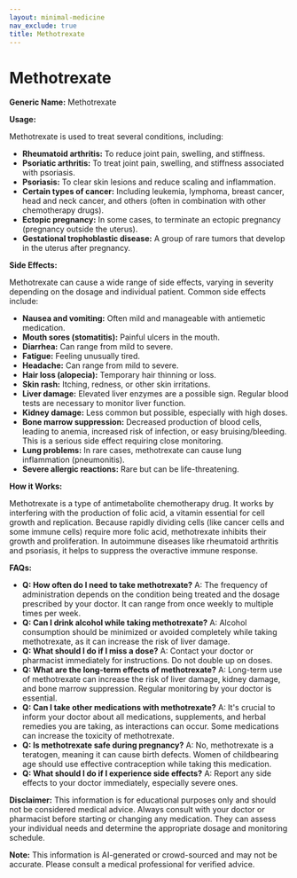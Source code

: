 ```yaml
---
layout: minimal-medicine
nav_exclude: true
title: Methotrexate
---
```


# Methotrexate

**Generic Name:** Methotrexate

**Usage:**

Methotrexate is used to treat several conditions, including:

* **Rheumatoid arthritis:**  To reduce joint pain, swelling, and stiffness.
* **Psoriatic arthritis:** To treat joint pain, swelling, and stiffness associated with psoriasis.
* **Psoriasis:** To clear skin lesions and reduce scaling and inflammation.
* **Certain types of cancer:**  Including leukemia, lymphoma, breast cancer, head and neck cancer, and others (often in combination with other chemotherapy drugs).
* **Ectopic pregnancy:**  In some cases, to terminate an ectopic pregnancy (pregnancy outside the uterus).
* **Gestational trophoblastic disease:** A group of rare tumors that develop in the uterus after pregnancy.


**Side Effects:**

Methotrexate can cause a wide range of side effects, varying in severity depending on the dosage and individual patient.  Common side effects include:

* **Nausea and vomiting:**  Often mild and manageable with antiemetic medication.
* **Mouth sores (stomatitis):** Painful ulcers in the mouth.
* **Diarrhea:**  Can range from mild to severe.
* **Fatigue:**  Feeling unusually tired.
* **Headache:**  Can range from mild to severe.
* **Hair loss (alopecia):**  Temporary hair thinning or loss.
* **Skin rash:**  Itching, redness, or other skin irritations.
* **Liver damage:**  Elevated liver enzymes are a possible sign.  Regular blood tests are necessary to monitor liver function.
* **Kidney damage:**  Less common but possible, especially with high doses.
* **Bone marrow suppression:**  Decreased production of blood cells, leading to anemia, increased risk of infection, or easy bruising/bleeding.  This is a serious side effect requiring close monitoring.
* **Lung problems:**  In rare cases, methotrexate can cause lung inflammation (pneumonitis).
* **Severe allergic reactions:**  Rare but can be life-threatening.


**How it Works:**

Methotrexate is a type of antimetabolite chemotherapy drug.  It works by interfering with the production of folic acid, a vitamin essential for cell growth and replication.  Because rapidly dividing cells (like cancer cells and some immune cells) require more folic acid, methotrexate inhibits their growth and proliferation.  In autoimmune diseases like rheumatoid arthritis and psoriasis, it helps to suppress the overactive immune response.

**FAQs:**

* **Q: How often do I need to take methotrexate?** A: The frequency of administration depends on the condition being treated and the dosage prescribed by your doctor. It can range from once weekly to multiple times per week.
* **Q: Can I drink alcohol while taking methotrexate?** A:  Alcohol consumption should be minimized or avoided completely while taking methotrexate, as it can increase the risk of liver damage.
* **Q: What should I do if I miss a dose?** A:  Contact your doctor or pharmacist immediately for instructions. Do not double up on doses.
* **Q: What are the long-term effects of methotrexate?** A: Long-term use of methotrexate can increase the risk of liver damage, kidney damage, and bone marrow suppression. Regular monitoring by your doctor is essential.
* **Q: Can I take other medications with methotrexate?** A:  It's crucial to inform your doctor about all medications, supplements, and herbal remedies you are taking, as interactions can occur.  Some medications can increase the toxicity of methotrexate.
* **Q: Is methotrexate safe during pregnancy?** A: No, methotrexate is a teratogen, meaning it can cause birth defects.  Women of childbearing age should use effective contraception while taking this medication.
* **Q:  What should I do if I experience side effects?** A: Report any side effects to your doctor immediately, especially severe ones.


**Disclaimer:** This information is for educational purposes only and should not be considered medical advice.  Always consult with your doctor or pharmacist before starting or changing any medication.  They can assess your individual needs and determine the appropriate dosage and monitoring schedule.


**Note:** This information is AI-generated or crowd-sourced and may not be accurate. Please consult a medical professional for verified advice.